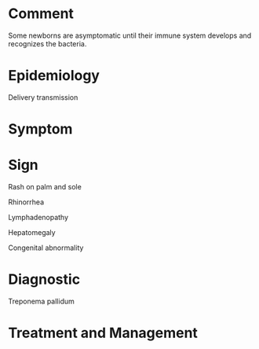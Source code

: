 # Comment

Some newborns are asymptomatic until their immune system develops and recognizes the bacteria.

# Epidemiology

Delivery transmission

# Symptom

# Sign

Rash on palm and sole

Rhinorrhea

Lymphadenopathy

Hepatomegaly

Congenital abnormality

# Diagnostic

Treponema pallidum

# Treatment and Management
